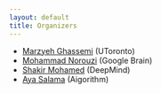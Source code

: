 ```yaml
---
layout: default
title: Organizers
---
```


* [Marzyeh Ghassemi](http://www.marzyehghassemi.com/) (UToronto)
* [Mohammad Norouzi](https://norouzi.github.io/) (Google Brain)
* [Shakir Mohamed](http://shakirm.com) (DeepMind)
* [Aya Salama](https://twitter.com/2ayasalama) (Aigorithm)
